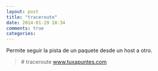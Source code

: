 ```yaml
---
layout: post
title: "traceroute"
date: 2014-01-29 18:34
comments: true
categories: 
---
```

Permite seguir la pista de un paquete desde un host a otro.

>\# traceroute www.tuxapuntes.com

